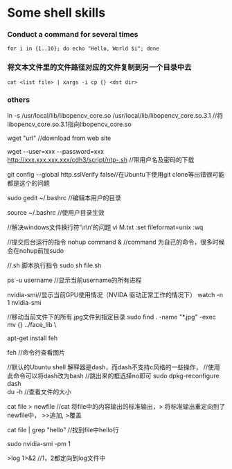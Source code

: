# Some shell skills

### Conduct a command for several times
`for i in {1..10}; do echo "Hello, World $i"; done`

### 将文本文件里的文件路径对应的文件复制到另一个目录中去
`cat <list file> | xargs -i cp {} <dst dir>` 

### others
ln -s /usr/local/lib/libopencv_core.so /usr/local/lib/libopencv_core.so.3.1 //将libopencv_core.so.3.1指向libopencv_core.so

wget "url" //download from web site

wget --user=xxx --password=xxx http://xxx.xxx.xxx.xxx/cdh3/script/ntp-.sh //带用户名及密码的下载

git config --global http.sslVerify false//在Ubuntu下使用git clone等出错很可能都是这个的问题

sudo gedit ~/.bashrc //编辑本用户的目录

source ~/.bashrc //使用户目录生效

//解决windows文件换行符‘\r\n’的问题
vi M.txt
:set fileformat=unix
:wq

//提交后台运行的指令
nohup command & //command 为自己的命令，很多时候会在nohup前加sudo

//.sh 脚本执行指令
sudo sh file.sh 

ps -u username //显示当前username的所有进程

nvidia-smi//显示当前GPU使用情况（NVIDA 驱动正常工作的情况下）
watch -n 1 nvidia-smi

//移动当前文件下的所有.jpg文件到指定目录
sudo find . -name "*.jpg" -exec mv {} ../face_lib \

apt-get install feh

feh //命令行查看图片

//默认的Ubuntu shell 解释器是dash，而dash不支持c风格的一些操作，
//使用此命令可以将dash改为bash
//跳出来的框选择no即可
sudo dpkg-reconfigure dash  
du -h //查看文件的大小

cat file > newfile //cat 将file中的内容输出的标准输出，> 将标准输出重定向到了newfile中， >>追加, >覆盖

cat file | grep "hello"  //找到file中hello行

sudo nvidia-smi -pm 1

\>log 1>&2 //1，2都定向到log文件中


